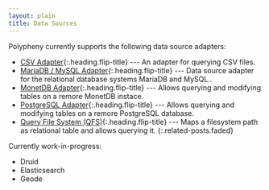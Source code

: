 ```yaml
---
layout: plain
title: Data Sources
---
```


Polypheny currently supports the following data source adapters:

* [CSV Adapter]{:.heading.flip-title} --- An adapter for querying CSV files.
* [MariaDB / MySQL Adapter]{:.heading.flip-title} --- Data source adapter for the relational database systems MariaDB and MySQL..
* [MonetDB Adapter]{:.heading.flip-title} --- Allows querying and modifying tables on a remore MonetDB instace.
* [PostgreSQL Adapter]{:.heading.flip-title} --- Allows querying and modifying tables on a remore PostgreSQL database.
* [Query File System (QFS)]{:.heading.flip-title} --- Maps a filesystem path as relational table and allows querying it.
{:.related-posts.faded}


[CSV Adapter]: CSV.md
[MariaDB / MySQL Adapter]: MySQL.md
[MonetDB Adapter]: MonetDB.md
[PostgreSQL Adapter]: Postgres.md
[Query File System (QFS)]: QFS.md

Currently work-in-progress:
* Druid
* Elasticsearch
* Geode